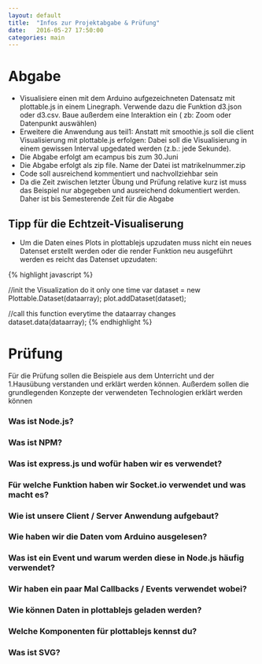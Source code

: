 ```yaml
---
layout: default
title:  "Infos zur Projektabgabe & Prüfung"
date:   2016-05-27 17:50:00
categories: main
---
```


# Abgabe

- Visualisiere einen mit dem Arduino aufgezeichneten Datensatz mit plottable.js in einem Linegraph. Verwende dazu die Funktion d3.json oder d3.csv. Baue außerdem eine Interaktion ein ( zb: Zoom oder Datenpunkt auswählen)
- Erweitere die Anwendung aus teil1: Anstatt mit smoothie.js soll die client Visualisierung mit plottable.js erfolgen: Dabei soll die Visualisierung in einem gewissen Interval upgedated werden (z.b.: jede Sekunde).
- Die Abgabe erfolgt am ecampus bis zum 30.Juni
- Die Abgabe erfolgt als zip file. Name der Datei ist matrikelnummer.zip
- Code soll ausreichend kommentiert und nachvollziehbar sein
- Da die Zeit zwischen letzter Übung und Prüfung relative kurz ist muss das Beispiel nur abgegeben und ausreichend dokumentiert werden. Daher ist bis Semesterende Zeit für die Abgabe  

## Tipp für die Echtzeit-Visualiserung

- Um die Daten eines Plots in plottablejs upzudaten muss nicht ein neues Datenset erstellt werden oder die render Funktion neu ausgeführt werden es reicht das Datenset upzudaten:

{% highlight javascript %}

//init the Visualization do it only one time
var dataset = new Plottable.Dataset(dataarray);
plot.addDataset(dataset);


//call this function everytime the dataarray changes
dataset.data(dataarray);
{% endhighlight %}

# Prüfung

Für die Prüfung sollen die Beispiele aus dem Unterricht und der 1.Hausübung verstanden und erklärt werden können. Außerdem sollen die grundlegenden Konzepte der verwendeten Technologien erklärt werden können

### Was ist Node.js?

### Was ist NPM?

### Was ist express.js und wofür haben wir es verwendet?

### Für welche Funktion haben wir Socket.io verwendet und was macht es?

### Wie ist unsere Client / Server Anwendung aufgebaut?

### Wie haben wir die Daten vom Arduino ausgelesen?

### Was ist ein Event und warum werden diese in Node.js häufig verwendet?

### Wir haben ein paar Mal Callbacks / Events verwendet wobei?

### Wie können Daten in plottablejs geladen werden?

### Welche Komponenten für plottablejs kennst du?

### Was ist SVG?
